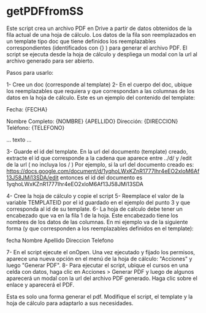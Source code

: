 # getPDFfromSS

Este script crea un archivo PDF en Drive a partir de datos obtenidos de la fila actual de una hoja de cálculo. Los datos de
la fila son reemplazados en un template tipo doc que tiene definidos los reemplazables correspondientes (identificados con {} )
para generar el archivo PDF.  El script se ejecuta desde la hoja de cálculo y despliega un modal con la url al archivo generado
para ser abierto.

Pasos para usarlo:

1- Cree un doc (corresponde al template)
2- En el cuerpo del doc, ubique los reemplazables que requiera y que correspondan a las columnas de los datos en la hoja
de cálculo.  Este es un ejemplo del contenido del template:

Fecha: {FECHA}

Nombre Completo:  {NOMBRE} {APELLIDO}
Dirección: {DIRECCION}
Teléfono: {TELEFONO}

...
texto
...

3- Guarde el id del template. En la url del documento (template) creado, extracte el id que corresponde a la cadena que aparece
entre ../d/ y /edit de la url ( no incluya los / ) Por ejemplo, si la url del documento creado es:
https://docs.google.com/document/d/1yqhoLWxKZnR1777Ihr4eEO2xloM6Af13J58JMi13SDA/edit
entonces el id del documento es 1yqhoLWxKZnR1777Ihr4eEO2xloM6Af13J58JMi13SDA

4- Cree la hoja de cálculo y copie el script
5- Reemplace el valor de la variable TEMPLATEID por el id guardado en el ejemplo del punto 3 y que corresponda al id de su
template.
6- La hoja de calculo debe tener un encabezado que va en la fila 1 de la hoja.  Este encabezado tiene los nombres de los datos
de las columnas.  En mi ejemplo va de la siguiente forma (y que corresponden a los reemplazables definidos en el template):

fecha	Nombre	Apellido	Direccion	Telefono

7- En el script ejecute el onOpen.  Una vez ejecutado y fijado los permisos, aparece una nueva opción en el menú de la hoja de
cálculo: "Acciones" y luego "Generar PDF".
8- Para ejecutar el script, ubique el cursos en una celda con datos, haga clic en Acciones > Generar PDF y luego de algunos
aparecerá un modal con la url del archivo PDF generado.  Haga clic sobre el enlace y aparecerá el PDF.

Esta es solo una forma generar el pdf.  Modifique el script, el template y la hoja de cálculo para adaptarlo a sus necesidades. 
